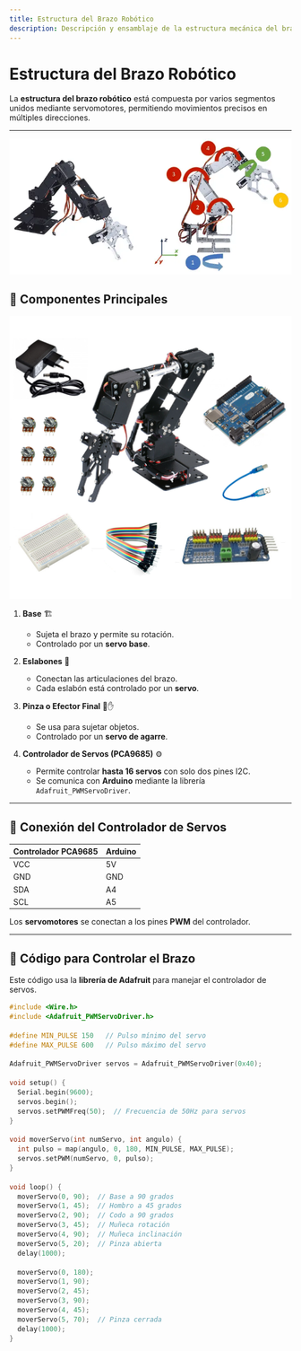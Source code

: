 ```yaml
---
title: Estructura del Brazo Robótico
description: Descripción y ensamblaje de la estructura mecánica del brazo robótico con controlador de servos Adafruit.
---
```


# Estructura del Brazo Robótico

La **estructura del brazo robótico** está compuesta por varios segmentos unidos mediante servomotores, permitiendo movimientos precisos en múltiples direcciones.

---

![Brazo Robótico](/public/partes.webp)

## 🔹 Componentes Principales

![Brazo Robótico](/public/componentes.png)

1. **Base** 🏗️  
   - Sujeta el brazo y permite su rotación.  
   - Controlado por un **servo base**.  

2. **Eslabones** 🔩  
   - Conectan las articulaciones del brazo.  
   - Cada eslabón está controlado por un **servo**.  

3. **Pinza o Efector Final** 🤖✋  
   - Se usa para sujetar objetos.  
   - Controlado por un **servo de agarre**.  

4. **Controlador de Servos (PCA9685)** ⚙️  
   - Permite controlar **hasta 16 servos** con solo dos pines I2C.  
   - Se comunica con **Arduino** mediante la librería `Adafruit_PWMServoDriver`.  

---

## 🔹 Conexión del Controlador de Servos

| Controlador PCA9685 | Arduino |
|----------------------|---------|
| VCC                 | 5V      |
| GND                 | GND     |
| SDA                 | A4      |
| SCL                 | A5      |

Los **servomotores** se conectan a los pines **PWM** del controlador.

---

## 🔹 Código para Controlar el Brazo

Este código usa la **librería de Adafruit** para manejar el controlador de servos.

```cpp
#include <Wire.h>
#include <Adafruit_PWMServoDriver.h>

#define MIN_PULSE 150   // Pulso mínimo del servo
#define MAX_PULSE 600   // Pulso máximo del servo

Adafruit_PWMServoDriver servos = Adafruit_PWMServoDriver(0x40);

void setup() {
  Serial.begin(9600);
  servos.begin();
  servos.setPWMFreq(50);  // Frecuencia de 50Hz para servos
}

void moverServo(int numServo, int angulo) {
  int pulso = map(angulo, 0, 180, MIN_PULSE, MAX_PULSE);
  servos.setPWM(numServo, 0, pulso);
}

void loop() {
  moverServo(0, 90);  // Base a 90 grados
  moverServo(1, 45);  // Hombro a 45 grados
  moverServo(2, 90);  // Codo a 90 grados
  moverServo(3, 45);  // Muñeca rotación
  moverServo(4, 90);  // Muñeca inclinación
  moverServo(5, 20);  // Pinza abierta
  delay(1000);

  moverServo(0, 180);
  moverServo(1, 90);
  moverServo(2, 45);
  moverServo(3, 90);
  moverServo(4, 45);
  moverServo(5, 70);  // Pinza cerrada
  delay(1000);
}

